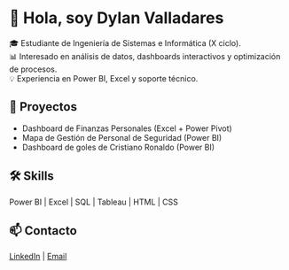 # 👋 Hola, soy Dylan Valladares

🎓 Estudiante de Ingeniería de Sistemas e Informática (X ciclo).  
📊 Interesado en análisis de datos, dashboards interactivos y optimización de procesos.  
💡 Experiencia en Power BI, Excel y soporte técnico.  

## 🚀 Proyectos
- Dashboard de Finanzas Personales (Excel + Power Pivot)  
- Mapa de Gestión de Personal de Seguridad (Power BI)  
- Dashboard de goles de Cristiano Ronaldo (Power BI)  

## 🛠️ Skills
Power BI | Excel | SQL | Tableau | HTML | CSS  

## 📫 Contacto
[LinkedIn](https://www.linkedin.com/in/dylanvalladares18) | [Email](mailto:valladaresmotadylan@gmail.com)

